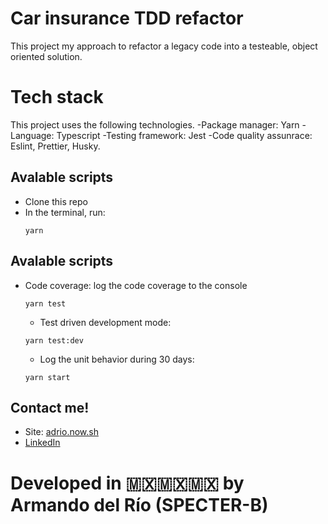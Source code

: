 # Car insurance TDD refactor
This project my approach to refactor a legacy code into a testeable, object oriented solution.

# Tech stack
This project uses the following technologies.
-Package manager: Yarn
-Language: Typescript
-Testing framework: Jest
-Code quality assunrace: Eslint, Prettier, Husky.

## Avalable scripts
- Clone this repo
- In the terminal, run:
  ```
  yarn
  ```

## Avalable scripts

- Code coverage: log the code coverage to the console
  ```
  yarn test
  ```
  - Test driven development mode:
  ```
  yarn test:dev
  ```
  - Log the unit behavior during 30 days:
  ```
  yarn start
  ```

## Contact me!

- Site: [adrio.now.sh](https://adrio.now.sh/)
- [LinkedIn](https://www.linkedin.com/in/adrio1992/)

# Developed in 🇲🇽🇲🇽🇲🇽 by Armando del Río (SPECTER-B)